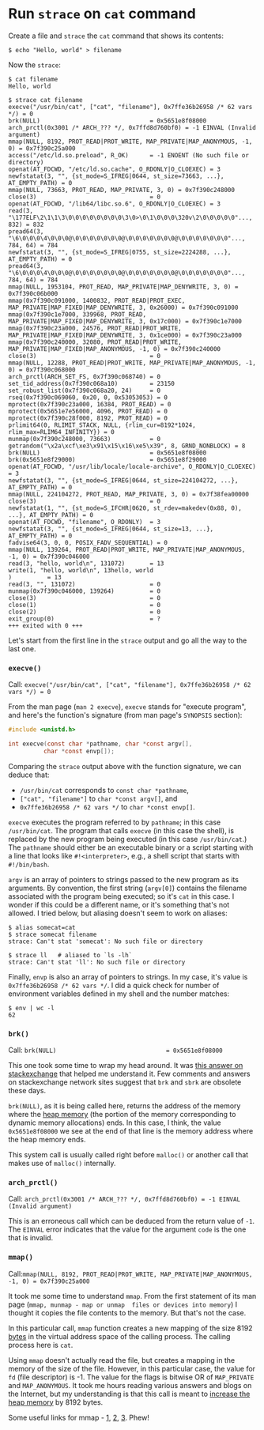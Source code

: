 # Run `strace` on `cat` command

Create a file and `strace` the `cat` command that shows its contents:

```shell
$ echo "Hello, world" > filename
```

Now the `strace`:
<!-- TODO: figure out how to fold strace output -->
```shell
$ cat filename
Hello, world

$ strace cat filename
execve("/usr/bin/cat", ["cat", "filename"], 0x7ffe36b26958 /* 62 vars */) = 0
brk(NULL)                               = 0x5651e8f08000
arch_prctl(0x3001 /* ARCH_??? */, 0x7ffd8d760bf0) = -1 EINVAL (Invalid argument)
mmap(NULL, 8192, PROT_READ|PROT_WRITE, MAP_PRIVATE|MAP_ANONYMOUS, -1, 0) = 0x7f390c25a000
access("/etc/ld.so.preload", R_OK)      = -1 ENOENT (No such file or directory)
openat(AT_FDCWD, "/etc/ld.so.cache", O_RDONLY|O_CLOEXEC) = 3
newfstatat(3, "", {st_mode=S_IFREG|0644, st_size=73663, ...}, AT_EMPTY_PATH) = 0
mmap(NULL, 73663, PROT_READ, MAP_PRIVATE, 3, 0) = 0x7f390c248000
close(3)                                = 0
openat(AT_FDCWD, "/lib64/libc.so.6", O_RDONLY|O_CLOEXEC) = 3
read(3, "\177ELF\2\1\1\3\0\0\0\0\0\0\0\0\3\0>\0\1\0\0\0\320v\2\0\0\0\0\0"..., 832) = 832
pread64(3, "\6\0\0\0\4\0\0\0@\0\0\0\0\0\0\0@\0\0\0\0\0\0\0@\0\0\0\0\0\0\0"..., 784, 64) = 784
newfstatat(3, "", {st_mode=S_IFREG|0755, st_size=2224288, ...}, AT_EMPTY_PATH) = 0
pread64(3, "\6\0\0\0\4\0\0\0@\0\0\0\0\0\0\0@\0\0\0\0\0\0\0@\0\0\0\0\0\0\0"..., 784, 64) = 784
mmap(NULL, 1953104, PROT_READ, MAP_PRIVATE|MAP_DENYWRITE, 3, 0) = 0x7f390c06b000
mmap(0x7f390c091000, 1400832, PROT_READ|PROT_EXEC, MAP_PRIVATE|MAP_FIXED|MAP_DENYWRITE, 3, 0x26000) = 0x7f390c091000
mmap(0x7f390c1e7000, 339968, PROT_READ, MAP_PRIVATE|MAP_FIXED|MAP_DENYWRITE, 3, 0x17c000) = 0x7f390c1e7000
mmap(0x7f390c23a000, 24576, PROT_READ|PROT_WRITE, MAP_PRIVATE|MAP_FIXED|MAP_DENYWRITE, 3, 0x1ce000) = 0x7f390c23a000
mmap(0x7f390c240000, 32080, PROT_READ|PROT_WRITE, MAP_PRIVATE|MAP_FIXED|MAP_ANONYMOUS, -1, 0) = 0x7f390c240000
close(3)                                = 0
mmap(NULL, 12288, PROT_READ|PROT_WRITE, MAP_PRIVATE|MAP_ANONYMOUS, -1, 0) = 0x7f390c068000
arch_prctl(ARCH_SET_FS, 0x7f390c068740) = 0
set_tid_address(0x7f390c068a10)         = 23150
set_robust_list(0x7f390c068a20, 24)     = 0
rseq(0x7f390c069060, 0x20, 0, 0x53053053) = 0
mprotect(0x7f390c23a000, 16384, PROT_READ) = 0
mprotect(0x5651e7e56000, 4096, PROT_READ) = 0
mprotect(0x7f390c28f000, 8192, PROT_READ) = 0
prlimit64(0, RLIMIT_STACK, NULL, {rlim_cur=8192*1024, rlim_max=RLIM64_INFINITY}) = 0
munmap(0x7f390c248000, 73663)           = 0
getrandom("\x2a\xcf\xe3\x91\x15\x16\xe5\x39", 8, GRND_NONBLOCK) = 8
brk(NULL)                               = 0x5651e8f08000
brk(0x5651e8f29000)                     = 0x5651e8f29000
openat(AT_FDCWD, "/usr/lib/locale/locale-archive", O_RDONLY|O_CLOEXEC) = 3
newfstatat(3, "", {st_mode=S_IFREG|0644, st_size=224104272, ...}, AT_EMPTY_PATH) = 0
mmap(NULL, 224104272, PROT_READ, MAP_PRIVATE, 3, 0) = 0x7f38fea00000
close(3)                                = 0
newfstatat(1, "", {st_mode=S_IFCHR|0620, st_rdev=makedev(0x88, 0), ...}, AT_EMPTY_PATH) = 0
openat(AT_FDCWD, "filename", O_RDONLY)  = 3
newfstatat(3, "", {st_mode=S_IFREG|0644, st_size=13, ...}, AT_EMPTY_PATH) = 0
fadvise64(3, 0, 0, POSIX_FADV_SEQUENTIAL) = 0
mmap(NULL, 139264, PROT_READ|PROT_WRITE, MAP_PRIVATE|MAP_ANONYMOUS, -1, 0) = 0x7f390c046000
read(3, "hello, world\n", 131072)       = 13
write(1, "hello, world\n", 13hello, world
)          = 13
read(3, "", 131072)                     = 0
munmap(0x7f390c046000, 139264)          = 0
close(3)                                = 0
close(1)                                = 0
close(2)                                = 0
exit_group(0)                           = ?
+++ exited with 0 +++
```

Let's start from the first line in the `strace` output and go all the way to the last one.

### `execve()` 

Call: `execve("/usr/bin/cat", ["cat", "filename"], 0x7ffe36b26958 /* 62 vars */) = 0`

From the man page (`man 2 execve`), `execve` stands for "execute program", and here's the function's signature (from 
man page's `SYNOPSIS` section):
```c
#include <unistd.h>

int execve(const char *pathname, char *const argv[],
          char *const envp[]);
```

Comparing the `strace` output above with the function signature, we can deduce that:

* `/usr/bin/cat` corresponds to `const char *pathname`,
* `["cat", "filename"]` to `char *const argv[]`, and
* `0x7ffe36b26958 /* 62 vars */` to `char *const envp[]`.

`execve` executes the program referred to by `pathname`; in this case `/usr/bin/cat`. The program that calls 
`execve` (in this case the shell), is replaced by the new program being executed (in this case `/usr/bin/cat`.) The 
`pathname` should either be an executable binary or a script starting with a line that looks like `#!<interpreter>`, 
e.g., a shell script that starts with `#!/bin/bash`.

`argv` is an array of pointers to strings passed to the new program as its arguments. By convention, the first string 
(`argv[0]`) contains the filename associated with the program being executed; so it's `cat` in this case. I wonder 
if this could be a different name, or it's something that's not allowed. I tried below, but aliasing doesn't seem to 
work on aliases:

```shell
$ alias somecat=cat
$ strace somecat filename
strace: Can't stat 'somecat': No such file or directory

$ strace ll   # aliased to `ls -lh`
strace: Can't stat 'll': No such file or directory
```

Finally, `envp` is also an array of pointers to strings. In my case, it's value is `0x7ffe36b26958 /* 62 vars */`. I 
did a quick check for number of environment variables defined in my shell and the number matches:

```shell
$ env | wc -l
62
```

### `brk()`

Call: `brk(NULL)                               = 0x5651e8f08000`

This one took some time to wrap my head around. It was
[this answer on stackexchange](https://unix.stackexchange.com/a/464985/4335) that helped me understand it. Few 
comments and answers on stackexchange network sites suggest that `brk` and `sbrk` are obsolete these days.

`brk(NULL)`, as it is being called here, returns the address of the memory where the 
[heap memory](https://dharmitshah.com/2022/09/stack-heap-go/) (the portion of the memory corresponding to dynamic 
memory allocations) ends. In this case, I think, the value `0x5651e8f08000` we see at the end of that line is the 
memory address where the heap memory ends.

This system call is usually called right before `malloc()` or another call that makes use of `malloc()` internally.

### `arch_prctl()`

Call: `arch_prctl(0x3001 /* ARCH_??? */, 0x7ffd8d760bf0) = -1 EINVAL (Invalid argument)`

This is an erroneous call which can be deduced from the return value of `-1`. The `EINVAL` error indicates that the 
value for the argument `code` is the one that is invalid.

### `mmap()`

Call:`mmap(NULL, 8192, PROT_READ|PROT_WRITE, MAP_PRIVATE|MAP_ANONYMOUS, -1, 0) = 0x7f390c25a000`

It took me some time to understand `mmap`. From the first statement of its man page (`mmap, munmap - map or unmap 
files or devices into memory`) I thought it copies the file contents to the memory. But that's not the case.

In this particular call, `mmap` function creates a new mapping of the size 8192 
[bytes](https://www.geeksforgeeks.org/size_t-data-type-c-language/) in the virtual address space of the calling 
process. The calling process here is `cat`.

Using `mmap` doesn't actually read the file, but creates a mapping in the memory of the size of the file. However, 
in this particular case, the value for `fd` (file descriptor) is -1. The value for the flags is bitwise OR of 
`MAP_PRIVATE` and `MAP_ANONYMOUS`. It took me hours reading various answers and blogs on the Internet, but my 
understanding is that this call is meant to [increase the heap memory](https://stackoverflow.com/a/39903701/395670) 
by 8192 bytes.

Some useful links for mmap - [1](https://sasha-f.medium.com/why-mmap-is-faster-than-system-calls-24718e75ab37),
[2](https://stackoverflow.com/questions/1739296/malloc-vs-mmap-in-c),
[3](https://unix.stackexchange.com/questions/389124/understanding-mmap). Phew!